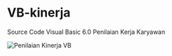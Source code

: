 # VB-kinerja
Source Code Visual Basic 6.0 Penilaian Kerja Karyawan 

![Penilaian Kinerja VB](https://github.com/novri3h/VB-KinerjaKaryawan/assets/25641359/9d2c3da1-db5f-4e90-b1a4-c4039d38a72e)

